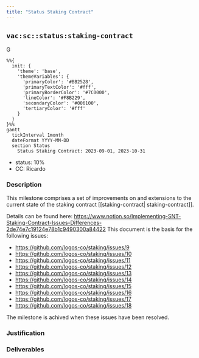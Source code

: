 ```yaml
---
title: "Status Staking Contract"
---
```

## `vac:sc::status:staking-contract`
G
```mermaid
%%{ 
  init: { 
    'theme': 'base', 
    'themeVariables': { 
      'primaryColor': '#BB2528', 
      'primaryTextColor': '#fff', 
      'primaryBorderColor': '#7C0000', 
      'lineColor': '#F8B229', 
      'secondaryColor': '#006100', 
      'tertiaryColor': '#fff' 
    } 
  } 
}%%
gantt
  tickInterval 1month
  dateFormat YYYY-MM-DD 
  section Status
    Status Staking Contract: 2023-09-01, 2023-10-31
```

- status: 10%
- CC: Ricardo

### Description

This milestone comprises a set of improvements on and extensions to the current state of the staking contract  [[staking-contract| staking-contract]].

Details can be found here: https://www.notion.so/Implementing-SNT-Staking-Contract-Issues-Differences-2de74e7c19124e78b1c9490300a84422
This document is the basis for the following issues:

* https://github.com/logos-co/staking/issues/9
* https://github.com/logos-co/staking/issues/10
* https://github.com/logos-co/staking/issues/11
* https://github.com/logos-co/staking/issues/12
* https://github.com/logos-co/staking/issues/13
* https://github.com/logos-co/staking/issues/14
* https://github.com/logos-co/staking/issues/15
* https://github.com/logos-co/staking/issues/16
* https://github.com/logos-co/staking/issues/17
* https://github.com/logos-co/staking/issues/18

The milestone is achived when these issues have been resolved.

### Justification


### Deliverables


